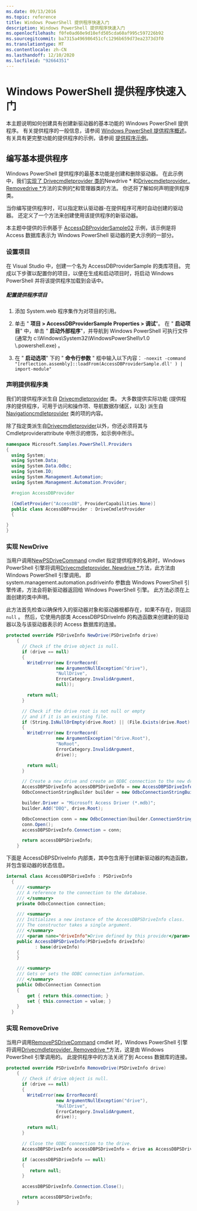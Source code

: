 ```yaml
---
ms.date: 09/13/2016
ms.topic: reference
title: Windows PowerShell 提供程序快速入门
description: Windows PowerShell 提供程序快速入门
ms.openlocfilehash: f0fe0ad60e9d10efd505cda60af995c597226b92
ms.sourcegitcommit: ba7315a496986451cfc1296b659d73ea2373d3f0
ms.translationtype: MT
ms.contentlocale: zh-CN
ms.lasthandoff: 12/10/2020
ms.locfileid: "92664351"
---
```

# <a name="windows-powershell-provider-quickstart"></a>Windows PowerShell 提供程序快速入门

本主题说明如何创建具有创建新驱动器的基本功能的 Windows PowerShell 提供程序。 有关提供程序的一般信息，请参阅 [Windows PowerShell 提供程序概述](./windows-powershell-provider-overview.md)。 有关具有更完整功能的提供程序的示例，请参阅 [提供程序示例](./provider-samples.md)。

## <a name="writing-a-basic-provider"></a>编写基本提供程序

Windows PowerShell 提供程序的最基本功能是创建和删除驱动器。 在此示例中，我们[实现了 Drivecmdletprovider 类的](/dotnet/api/System.Management.Automation.Provider.DriveCmdletProvider)Newdrive * 和[Drivecmdletprovider.. Removedrive *](/dotnet/api/System.Management.Automation.Provider.DriveCmdletProvider.RemoveDrive)方法的实例的[*](/dotnet/api/System.Management.Automation.Provider.DriveCmdletProvider.NewDrive)和管理器类的方法。 你还将了解如何声明提供程序类。

当你编写提供程序时，可以指定默认驱动器-在提供程序可用时自动创建的驱动器。 还定义了一个方法来创建使用该提供程序的新驱动器。

本主题中提供的示例基于 [AccessDBProviderSample02](./accessdbprovidersample02.md) 示例，该示例是将 Access 数据库表示为 Windows PowerShell 驱动器的更大示例的一部分。

### <a name="setting-up-the-project"></a>设置项目

在 Visual Studio 中，创建一个名为 AccessDBProviderSample 的类库项目。 完成以下步骤以配置你的项目，以便在生成和启动项目时，将启动 Windows PowerShell 并将该提供程序加载到会话中。

##### <a name="configure-the-provider-project"></a>配置提供程序项目

1. 添加 System.web 程序集作为对项目的引用。

2. 单击 " **项目 > AccessDBProviderSample Properties > 调试**"。 在 " **启动项目**" 中，单击 " **启动外部程序**"，并导航到 Windows PowerShell 可执行文件 (通常为 c:\Windows\System32\WindowsPowerShell\v1.0 \\.powershell.exe) 。

3. 在 " **启动选项**" 下的 " **命令行参数** " 框中输入以下内容： `-noexit -command "[reflection.assembly]::loadFrom(AccessDBProviderSample.dll' ) | import-module"`

### <a name="declaring-the-provider-class"></a>声明提供程序类

我们的提供程序派生自 [Drivecmdletprovider](/dotnet/api/System.Management.Automation.Provider.DriveCmdletProvider) 类。 大多数提供实际功能 (提供程序的提供程序，可用于访问和操作项、导航数据存储区，以及) 派生自 [Navigationcmdletprovider](/dotnet/api/System.Management.Automation.Provider.NavigationCmdletProvider) 类的项的内容。

除了指定类派生自[Drivecmdletprovider](/dotnet/api/System.Management.Automation.Provider.DriveCmdletProvider)以外，你还必须将其与 Cmdletproviderattribute 中所示的[](/dotnet/api/System.Management.Automation.Provider.CmdletProviderAttribute)修饰，如示例中所示。

```csharp
namespace Microsoft.Samples.PowerShell.Providers
{
  using System;
  using System.Data;
  using System.Data.Odbc;
  using System.IO;
  using System.Management.Automation;
  using System.Management.Automation.Provider;

  #region AccessDBProvider

  [CmdletProvider("AccessDB", ProviderCapabilities.None)]
  public class AccessDBProvider : DriveCmdletProvider
  {

}
}
```

### <a name="implementing-newdrive"></a>实现 NewDrive

当用户调用[NewPSDriveCommand](/dotnet/api/Microsoft.PowerShell.Commands.Newpsdrivecommand) cmdlet 指定提供程序的名称时，Windows PowerShell 引擎将调用[Drivecmdletprovider. Newdrive *](/dotnet/api/System.Management.Automation.Provider.DriveCmdletProvider.NewDrive)方法，此方法由 Windows PowerShell 引擎调用。 即 system.management.automation.psdriveinfo 参数由 Windows PowerShell 引擎传递，方法会将新驱动器返回给 Windows PowerShell 引擎。 此方法必须在上面创建的类中声明。

此方法首先检查以确保传入的驱动器对象和驱动器根都存在，如果不存在，则返回 `null` 。 然后，它使用内部类 AccessDBPSDriveInfo 的构造函数来创建新的驱动器以及与该驱动器表示的 Access 数据库的连接。

```csharp
protected override PSDriveInfo NewDrive(PSDriveInfo drive)
    {
      // Check if the drive object is null.
      if (drive == null)
      {
        WriteError(new ErrorRecord(
                   new ArgumentNullException("drive"),
                   "NullDrive",
                   ErrorCategory.InvalidArgument,
                   null));

        return null;
      }

      // Check if the drive root is not null or empty
      // and if it is an existing file.
      if (String.IsNullOrEmpty(drive.Root) || (File.Exists(drive.Root) == false))
      {
        WriteError(new ErrorRecord(
                   new ArgumentException("drive.Root"),
                   "NoRoot",
                   ErrorCategory.InvalidArgument,
                   drive));

        return null;
      }

      // Create a new drive and create an ODBC connection to the new drive.
      AccessDBPSDriveInfo accessDBPSDriveInfo = new AccessDBPSDriveInfo(drive);
      OdbcConnectionStringBuilder builder = new OdbcConnectionStringBuilder();

      builder.Driver = "Microsoft Access Driver (*.mdb)";
      builder.Add("DBQ", drive.Root);

      OdbcConnection conn = new OdbcConnection(builder.ConnectionString);
      conn.Open();
      accessDBPSDriveInfo.Connection = conn;

      return accessDBPSDriveInfo;
    }
```

下面是 AccessDBPSDriveInfo 内部类，其中包含用于创建新驱动器的构造函数，并包含驱动器的状态信息。

```csharp
internal class AccessDBPSDriveInfo : PSDriveInfo
  {
    /// <summary>
    /// A reference to the connection to the database.
    /// </summary>
    private OdbcConnection connection;

    /// <summary>
    /// Initializes a new instance of the AccessDBPSDriveInfo class.
    /// The constructor takes a single argument.
    /// </summary>
    /// <param name="driveInfo">Drive defined by this provider</param>
    public AccessDBPSDriveInfo(PSDriveInfo driveInfo)
           : base(driveInfo)
    {
    }

    /// <summary>
    /// Gets or sets the ODBC connection information.
    /// </summary>
    public OdbcConnection Connection
    {
        get { return this.connection; }
        set { this.connection = value; }
    }
  }
```

### <a name="implementing-removedrive"></a>实现 RemoveDrive

当用户调用[RemovePSDriveCommand](/dotnet/api/Microsoft.PowerShell.Commands.removepsdrivecommand) cmdlet 时，Windows PowerShell 引擎将调用[Drivecmdletprovider. Removedrive *](/dotnet/api/System.Management.Automation.Provider.DriveCmdletProvider.RemoveDrive)方法，这是由 Windows PowerShell 引擎调用的。 此提供程序中的方法关闭了到 Access 数据库的连接。

```csharp
protected override PSDriveInfo RemoveDrive(PSDriveInfo drive)
    {
      // Check if drive object is null.
      if (drive == null)
      {
        WriteError(new ErrorRecord(
                   new ArgumentNullException("drive"),
                   "NullDrive",
                   ErrorCategory.InvalidArgument,
                   drive));

        return null;
      }

      // Close the ODBC connection to the drive.
      AccessDBPSDriveInfo accessDBPSDriveInfo = drive as AccessDBPSDriveInfo;

      if (accessDBPSDriveInfo == null)
      {
         return null;
      }

      accessDBPSDriveInfo.Connection.Close();

      return accessDBPSDriveInfo;
    }
```

